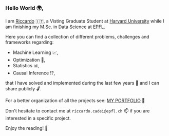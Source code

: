 ### Hello World :earth_africa:,
I am [Riccardo](https://www.riccardocadei.com/) :it:, a Visting Graduate Student at [Harvard University](https://www.harvard.edu/) while I am finishing my M.Sc. in Data Science at [EPFL](https://www.epfl.ch/education/master/programs/data-science/).

Here you can find a collection of different problems, challenges and frameworks regarding:
- Machine Learning :chart_with_upwards_trend:, 
- Optimization :dart:,
- Statistics :bar_chart:,
- Causal Inference :interrobang:,

that I have solved and implemented during the last few years :calendar: and I can share publicly :unlock:.

For a better organization of all the projects see: [MY PORTFOLIO](https://www.riccardocadei.com/projects/) :file_folder:

Don't hesitate to contact me at `riccardo.cadei@epfl.ch` :mailbox: if you are interested in a specific project. 


Enjoy the reading! :book:

<!--
**riccardocadei/riccardocadei** is a ✨ _special_ ✨ repository because its `README.md` (this file) appears on your GitHub profile.

Here are some ideas to get you started:

- 🔭 I’m currently working on ...
- 🌱 I’m currently learning ...
- 👯 I’m looking to collaborate on ...
- 🤔 I’m looking for help with ...
- 💬 Ask me about ...
- 📫 How to reach me: ...
- 😄 Pronouns: ...
- ⚡ Fun fact: ...
-->
